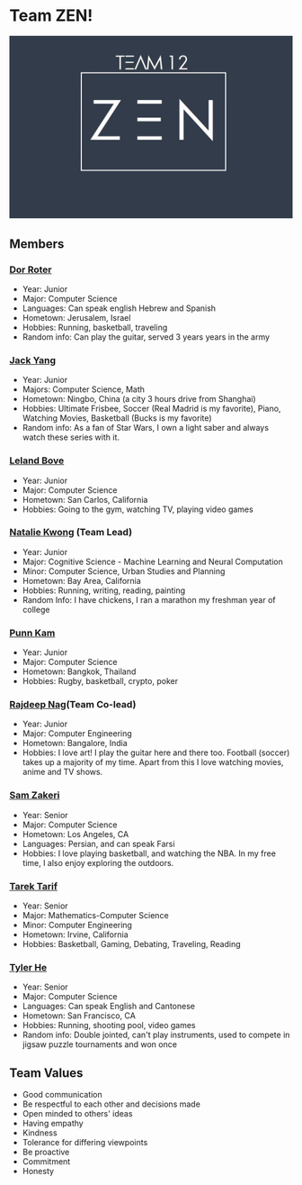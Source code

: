 # Team ZEN!

![team_logo](zen_logo.jpeg)

## Members

### [Dor Roter](https://dor-roter.github.io/UCSD-CSE110-A1/)
- Year: Junior
- Major: Computer Science
- Languages: Can speak english Hebrew and Spanish 
- Hometown: Jerusalem, Israel 
- Hobbies: Running, basketball, traveling 
- Random info: Can play the guitar, served 3 years years in the army

### [Jack Yang](http://immmjack.github.io/)

- Year: Junior
- Majors: Computer Science, Math
- Hometown: Ningbo, China (a city 3 hours drive from Shanghai)
- Hobbies: Ultimate Frisbee, Soccer (Real Madrid is my favorite), Piano, Watching Movies, Basketball (Bucks is my favorite)
- Random info: As a fan of Star Wars, I own a light saber and always watch these series with it.

### [Leland Bove](https://lbove27.github.io/LabWeek1CSE110-LelandBove/)
- Year: Junior
- Major: Computer Science
- Hometown: San Carlos, California
- Hobbies: Going to the gym, watching TV, playing video games

### [Natalie Kwong](https://nataliekwong925.github.io/cse110_pages/) (Team Lead)

- Year: Junior
- Major: Cognitive Science - Machine Learning and Neural Computation
- Minor: Computer Science, Urban Studies and Planning
- Hometown: Bay Area, California
- Hobbies: Running, writing, reading, painting
- Random Info: I have chickens, I ran a marathon my freshman year of college

### [Punn Kam](http://punnkam.com/)

- Year: Junior
- Major: Computer Science
- Hometown: Bangkok, Thailand
- Hobbies: Rugby, basketball, crypto, poker

### [Rajdeep Nag](https://rajdepnag.github.io/GitHub_Pages-/)(Team Co-lead)

- Year: Junior
- Major: Computer Engineering
- Hometown: Bangalore, India
- Hobbies: I love art! I play the guitar here and there too. Football (soccer) takes up a majority of my time. Apart from this I love watching movies, anime and TV shows.

### [Sam Zakeri](https://samzak123.github.io/GitHubPages/)

- Year: Senior
- Major: Computer Science
- Hometown: Los Angeles, CA
- Languages: Persian, and can speak Farsi
- Hobbies: I love playing basketball, and watching the NBA. In my free time, I also enjoy exploring the outdoors.

### [Tarek Tarif](https://ttarif1.github.io/Github_Pages_Project/)

- Year: Senior
- Major: Mathematics-Computer Science
- Minor: Computer Engineering
- Hometown: Irvine, California
- Hobbies: Basketball, Gaming, Debating, Traveling, Reading

### [Tyler He](https://tyhe0165.github.io/cse110/)

- Year: Senior
- Major: Computer Science
- Languages: Can speak English and Cantonese
- Hometown: San Francisco, CA
- Hobbies: Running, shooting pool, video games
- Random info: Double jointed, can't play instruments, used to compete in jigsaw puzzle tournaments and won once

## Team Values

- Good communication
- Be respectful to each other and decisions made
- Open minded to others' ideas
- Having empathy
- Kindness
- Tolerance for differing viewpoints
- Be proactive
- Commitment
- Honesty
